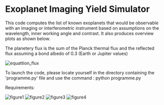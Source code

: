 # Exoplanet Imaging Yield Simulator

This code computes the list of known exoplanets that would be observable with an imaging or interferometric instrument based on assumptions on the wavelength, inner working angle and contrast. It also produces overview plots as shown below.

The planetery flux is the sum of the Planck thermal flux and the reflected flux assuming a bond albedo of 0.3 (Earth or Jupiter values) 

![equattion_flux](https://user-images.githubusercontent.com/43030278/45496411-ac070d00-b775-11e8-9b6d-5d5546ca4472.png)

To launch the code, please locate yourself in the directory containing the 'programme.py' file and use the command : python programme.py

Requirements: 

![figure1](https://user-images.githubusercontent.com/43030278/45497308-c0e4a000-b777-11e8-92f6-40b26b2607c8.png)
![figure2](https://user-images.githubusercontent.com/43030278/45350400-02c4e900-b5b4-11e8-838e-378aad9391ff.png)
![figure3](https://user-images.githubusercontent.com/43030278/45497382-effb1180-b777-11e8-8836-67a8abe94be1.png)
![figure4](https://user-images.githubusercontent.com/43030278/45350412-06f10680-b5b4-11e8-9282-579457a1ea6e.png)
